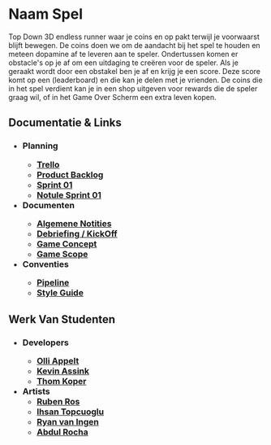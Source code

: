 <h1> Naam Spel </h1>
Top Down 3D endless runner waar je coins en op pakt terwijl je voorwaarst blijft bewegen. De coins doen we om de aandacht bij het spel te houden en meteen dopamine af te leveren aan te speler. Ondertussen komen er obstacle's op je af om een uitdaging te creëren voor de speler. Als je geraakt wordt door een obstakel ben je af en krijg je een score. Deze score komt op een (leaderboard) en die kan je delen met je vrienden. De coins die in het spel verdient kan je in een shop uitgeven voor rewards die de speler graag wil, of in het Game Over Scherm een extra leven kopen. 

<h2> Documentatie & Links </h2>
<h3><ul>
  <li>Planning</li>
    <ul>
      <li><a target="blank" href="https://trello.com/invite/b/pN6tEbCG/ATTI890300962e007b2909ba038b068e63d4C0BD6994/product-backlog">Trello</a></li>
      <li><a href="/Documentatie/Product Backlog.pdf">Product Backlog</a></li>
      <li><a href="/Documentatie/Sprint Planning sprint 1.pdf">Sprint 01</a></li>
	  <li><a href="/Documentatie/Notule Sprint Planning 1.pdf">Notule Sprint 01</a></li>
    </ul>
  <li>Documenten</li>
    <ul>
      <li><a href="/Documentatie/Algemene Notities.pdf">Algemene Notities</a></li>
      <li><a href="/Documentatie/Debriefing.pdf">Debriefing / KickOff</a></li>
      <li><a href="/Documentatie/Game Concept.pdf">Game Concept</a></li>
      <li><a href="/Documentatie/Game Scope.pdf">Game Scope</a></li>
    </ul>
  <li>Conventies</li>
    <ul>
      <li><a href="/Documentatie/Pipeline.pdf">Pipeline</a></li>
      <li><a href="/Documentatie/Style guide.pdf">Style Guide</a></li>
    </ul>
</ul></h3>

<h2> Werk Van Studenten </h2>
<h3><ul>
  <li>Developers</li>
    <ul>
      <li><a href="/Documentatie/Studenten/Olli Appelt/PlaceHolder.jpg">Olli Appelt</a></li>
      <li><a href="/Documentatie/Studenten/Kevin Assink/PlaceHolder.jpg">Kevin Assink</a></li>
      <li><a href="/Documentatie/Studenten/Thom Koper/PlaceHolder.jpg">Thom Koper</a></li>
    </ul>
  <li>Artists
    <ul>
      <li><a href="/Documentatie/Studenten/Ruben Ros/PlaceHolder.jpg">Ruben Ros</a></li>
      <li><a href="/Documentatie/Studenten/Ihsan Topcuoglu/PlaceHolder.jpg">Ihsan Topcuoglu</a></li>
      <li><a href="/Documentatie/Studenten/Ryan van Ingen/PlaceHolder.jpg">Ryan van Ingen</a></li>
      <li><a href="/Documentatie/Studenten/Abdul Rocha/PlaceHolder.jpg">Abdul Rocha</a></li>
    </ul>
</ul></h3>